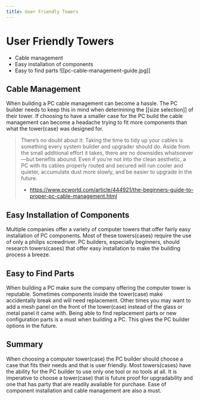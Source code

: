 ```yaml
---
title: User Friendly Towers
---
```

# User Friendly Towers

* Cable management
* Easy installation of components
* Easy to find parts
![[pc-cable-management-guide.jpg]]
## Cable Management

When building a PC cable management can become a hassle. The PC builder needs to keep this in mind when determining the [[size selection]] of their tower. If choosing to have a smaller case for the PC build the cable management can become a headache trying to fit more components than what the tower(case) was designed for.

> There’s no doubt about it: Taking the time to tidy up your cables is something every system builder and upgrader should do.
> Aside from the small additional effort it takes, there are no downsides whatsoever—but benefits abound. Even if you’re not into the clean aesthetic, a PC with its cables properly routed and secured will run cooler and quieter, accumulate dust more slowly, and be easier to upgrade in the future.
>- https://www.pcworld.com/article/444921/the-beginners-guide-to-proper-pc-cable-management.html

## Easy Installation of Components

Multiple companies offer a variety of computer towers that offer fairly easy installation of PC components. Most of these towers(cases) require the use of only a philips screwdriver. PC builders, especially beginners, should research towers(cases) that offer easy installation to make the building process a breeze.

## Easy to Find Parts

When building a PC make sure the company offering the computer tower is reputable. Sometimes components inside the tower(case) make accidentally break and will need replacement. Other times you may want to add a mesh panel on the front of the tower(case) instead of the glass or metal panel it came with. Being able to find replacement parts or new configuration parts is a must when building a PC. This gives the PC builder options in the future. 

## Summary

When choosing a computer tower(case) the PC builder should choose a case that fits their needs and that is user friendly. Most towers(cases) have the ability for the PC builder to use only one tool or no tools at all. It is imperative to choose a tower(case) that is future proof for upgradability and one that has party that are readily available for purchase. Ease of component installation and cable management are also a must.